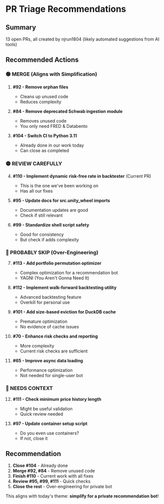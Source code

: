 # PR Triage Recommendations

## Summary
13 open PRs, all created by njrun1804 (likely automated suggestions from AI tools)

## Recommended Actions

### 🟢 MERGE (Aligns with Simplification)
1. **#92 - Remove orphan files**
   - Cleans up unused code
   - Reduces complexity

2. **#84 - Remove deprecated Schwab ingestion module**
   - Removes unused code
   - You only need FRED & Databento

3. **#104 - Switch CI to Python 3.11**
   - Already done in our work today
   - Can close as completed

### 🟡 REVIEW CAREFULLY
4. **#110 - Implement dynamic risk-free rate in backtester** (Current PR)
   - This is the one we've been working on
   - Has all our fixes

5. **#95 - Update docs for src.unity_wheel imports**
   - Documentation updates are good
   - Check if still relevant

6. **#99 - Standardize shell script safety**
   - Good for consistency
   - But check if adds complexity

### 🔴 PROBABLY SKIP (Over-Engineering)
7. **#113 - Add portfolio permutation optimizer**
   - Complex optimization for a recommendation bot
   - YAGNI (You Aren't Gonna Need It)

8. **#112 - Implement walk-forward backtesting utility**
   - Advanced backtesting feature
   - Overkill for personal use

9. **#101 - Add size-based eviction for DuckDB cache**
   - Premature optimization
   - No evidence of cache issues

10. **#70 - Enhance risk checks and reporting**
    - More complexity
    - Current risk checks are sufficient

11. **#65 - Improve async data loading**
    - Performance optimization
    - Not needed for single-user bot

### 🤔 NEEDS CONTEXT
12. **#111 - Check minimum price history length**
    - Might be useful validation
    - Quick review needed

13. **#97 - Update container setup script**
    - Do you even use containers?
    - If not, close it

## Recommendation

1. **Close #104** - Already done
2. **Merge #92, #84** - Remove unused code
3. **Finish #110** - Current work with all fixes
4. **Review #95, #99, #111** - Quick checks
5. **Close the rest** - Over-engineering for private bot

This aligns with today's theme: **simplify for a private recommendation bot**!
